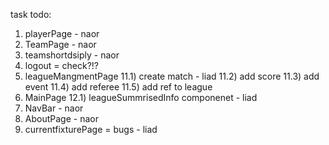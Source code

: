 task todo:

1) playerPage - naor
2) TeamPage - naor
3)  teamshortdsiply - naor
4)  logout = check?!?
5)  leagueMangmentPage
    11.1) create match - liad
    11.2) add score
    11.3) add event
    11.4) add referee
    11.5) add ref to league
6)  MainPage
    12.1) leagueSummrisedInfo componenet - liad
7)  NavBar - naor
8)  AboutPage - naor
9)  currentfixturePage = bugs - liad